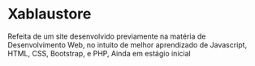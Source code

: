 # Xablaustore
Refeita de um site desenvolvido previamente na matéria de Desenvolvimento Web, no intuito de melhor aprendizado de Javascript, HTML, CSS, Bootstrap, e PHP, Ainda em estágio inicial
